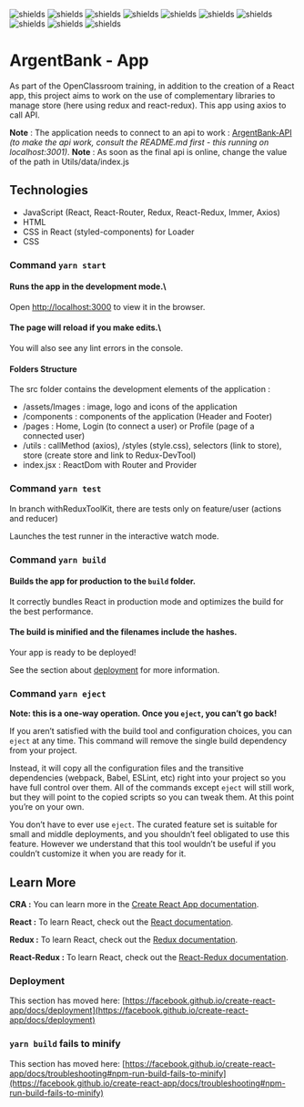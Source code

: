 ![shields](https://img.shields.io/badge/version-v1.0-blue)
![shields](https://img.shields.io/badge/make_with-React_in_create--react--app-red)
![shields](https://img.shields.io/badge/make_with-react--router-yellow) ![shields](https://img.shields.io/badge/make_with-react--router--dom-yellow) ![shields](https://img.shields.io/badge/make_with-redux-yellow) ![shields](https://img.shields.io/badge/make_with-react--redux-yellow) ![shields](https://img.shields.io/badge/make_with-Immer-yellow) ![shields](https://img.shields.io/badge/make_with-Axios-yellow)
![shields](https://img.shields.io/badge/design-OpenClassroom-green) ![shields](https://img.shields.io/badge/web_dev-David_Weiland-green)

# ArgentBank - App

As part of the OpenClassroom training, in addition to the creation of a React app, this project aims to work on the use of complementary libraries to manage store (here using redux and react-redux).
This app using axios to call API.

__Note__ : The application needs to connect to an api to work : [ArgentBank-API](https://github.com/DavidWeiland/ArgentBank-API) *(to make the api work, consult the README.md first - this running on localhost:3001)*.
__Note__ : As soon as the final api is online, change the value of the path in Utils/data/index.js

## Technologies

- JavaScript (React, React-Router, Redux, React-Redux, Immer, Axios)
- HTML
- CSS in React (styled-components) for Loader
- CSS

### Command `yarn start`
#### Runs the app in the development mode.\
Open [http://localhost:3000](http://localhost:3000) to view it in the browser.

#### The page will reload if you make edits.\
You will also see any lint errors in the console.

#### Folders Structure
The src folder contains the development elements of the application : 
- /assets/Images : image, logo and icons of the application
- /components : components of the application (Header and Footer)
- /pages : Home, Login (to connect a user) or Profile (page of a connected user)
- /utils : callMethod (axios), /styles (style.css), selectors (link to store), store (create store and link to Redux-DevTool)
- index.jsx : ReactDom with Router and Provider

### Command `yarn test`
In branch withReduxToolKit, there are tests only on feature/user (actions and reducer)

Launches the test runner in the interactive watch mode.

### Command `yarn build`
#### Builds the app for production to the `build` folder.
It correctly bundles React in production mode and optimizes the build for the best performance.

#### The build is minified and the filenames include the hashes.
Your app is ready to be deployed!

See the section about [deployment](https://facebook.github.io/create-react-app/docs/deployment) for more information.

### Command `yarn eject`

**Note: this is a one-way operation. Once you `eject`, you can’t go back!**

If you aren’t satisfied with the build tool and configuration choices, you can `eject` at any time. This command will remove the single build dependency from your project.

Instead, it will copy all the configuration files and the transitive dependencies (webpack, Babel, ESLint, etc) right into your project so you have full control over them. All of the commands except `eject` will still work, but they will point to the copied scripts so you can tweak them. At this point you’re on your own.

You don’t have to ever use `eject`. The curated feature set is suitable for small and middle deployments, and you shouldn’t feel obligated to use this feature. However we understand that this tool wouldn’t be useful if you couldn’t customize it when you are ready for it.

## Learn More

__CRA :__ You can learn more in the [Create React App documentation](https://facebook.github.io/create-react-app/docs/getting-started).

__React :__ To learn React, check out the [React documentation](https://reactjs.org/).

__Redux :__ To learn React, check out the [Redux documentation](https://redux.js.org/).

__React-Redux :__ To learn React, check out the [React-Redux documentation](https://react-redux.js.org/).

### Deployment

This section has moved here: [https://facebook.github.io/create-react-app/docs/deployment](https://facebook.github.io/create-react-app/docs/deployment)

### `yarn build` fails to minify

This section has moved here: [https://facebook.github.io/create-react-app/docs/troubleshooting#npm-run-build-fails-to-minify](https://facebook.github.io/create-react-app/docs/troubleshooting#npm-run-build-fails-to-minify)
